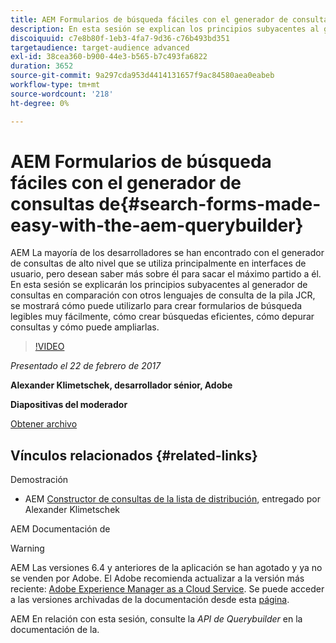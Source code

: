 ```yaml
---
title: AEM Formularios de búsqueda fáciles con el generador de consultas de
description: En esta sesión se explican los principios subyacentes al generador de consultas en comparación con otros lenguajes de consulta de la pila JCR. Muestra cómo se puede utilizar para generar fácilmente formularios de búsqueda legibles, cómo generar búsquedas eficientes, cómo depurar consultas y cómo se puede ampliar.
discoiquuid: c7e8b80f-1eb3-4fa7-9d36-c76b493bd351
targetaudience: target-audience advanced
exl-id: 38cea360-b900-44e3-b565-b7c493fa6822
duration: 3652
source-git-commit: 9a297cda953d4414131657f9ac84580aea0eabeb
workflow-type: tm+mt
source-wordcount: '218'
ht-degree: 0%

---
```


# AEM Formularios de búsqueda fáciles con el generador de consultas de{#search-forms-made-easy-with-the-aem-querybuilder}

AEM La mayoría de los desarrolladores se han encontrado con el generador de consultas de alto nivel que se utiliza principalmente en interfaces de usuario, pero desean saber más sobre él para sacar el máximo partido a él. En esta sesión se explicarán los principios subyacentes al generador de consultas en comparación con otros lenguajes de consulta de la pila JCR, se mostrará cómo puede utilizarlo para crear formularios de búsqueda legibles muy fácilmente, cómo crear búsquedas eficientes, cómo depurar consultas y cómo puede ampliarlas.

>[!VIDEO](https://video.tv.adobe.com/v/19139/?quality=9)

*Presentado el 22 de febrero de 2017*

**Alexander Klimetschek, desarrollador sénior, Adobe**

**Diapositivas del moderador**

[Obtener archivo](assets/aem-gems-querybuilder-2017.pdf)

## Vínculos relacionados {#related-links}

Demostración

* AEM [Constructor de consultas de la lista de distribución](https://www.youtube.com/watch?v=yR9mcp9_MtY&amp;list=PLHMjqSjX2bE7zaDKZ7KD-tuqVXooiKave), entregado por Alexander Klimetschek

AEM Documentación de

>[!WARNING]
>
>AEM Las versiones 6.4 y anteriores de la aplicación se han agotado y ya no se venden por Adobe.  El Adobe recomienda actualizar a la versión más reciente: [Adobe Experience Manager as a Cloud Service](https://experienceleague.adobe.com/docs/experience-manager-cloud-service.html?lang=es).  Se puede acceder a las versiones archivadas de la documentación desde esta [página](https://experienceleague.adobe.com/docs/experience-manager-release-information/aem-release-updates/previous-updates/aem-previous-versions.html?lang=es).
>
>AEM En relación con esta sesión, consulte la *API de Querybuilder* en la documentación de la.

<!--
[Get back to the Overview](https://helpx.adobe.com/es/experience-manager/kt/eseminars/gems/aem-index.html)
-->
